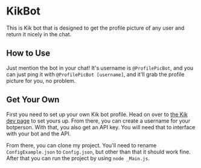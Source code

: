 # KikBot
This is Kik bot that is designed to get the profile picture of any user and return it nicely in the chat.

## How to Use
Just mention the bot in your chat! It's username is `@ProfilePicBot`, and you can just ping it with `@ProfilePicBot [username]`, and it'll grab the profile picture for you, no problem.

## Get Your Own
First you need to set up your own Kik bot profile. Head on over to [the Kik dev page](https://dev.kik.com/) to set yours up. From there, you can create a username for your botperson. With that, you also get an API key. You will need that to interface with your bot and the API.

From there, you can clone my project. You'll need to rename `ConfigExample.json` to `Config.json`, but other than that it should work fine. After that you can run the project by using `node _Main.js`.
